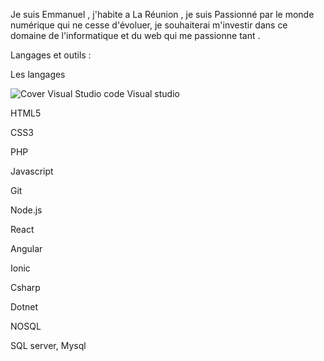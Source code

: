 Je suis Emmanuel , j'habite a La Réunion , je suis Passionné par le monde numérique qui ne cesse d'évoluer, je souhaiterai m'investir dans ce domaine de l'informatique et du web qui me passionne tant .

Langages et outils :

Les langages 

![Cover](https://github.com/Noel974/Noel974/blob/master/img/csar.jpg)
Visual Studio code 
Visual studio 

HTML5

CSS3

PHP 

Javascript

Git

Node.js

React 

Angular

Ionic

Csharp
 
Dotnet

NOSQL

SQL server, Mysql 



